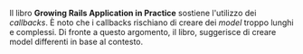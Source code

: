 Il libro __Growing Rails Application in Practice__ sostiene l'utilizzo dei _callbacks_.
È noto che i callbacks rischiano di creare dei _model_ troppo lunghi e complessi.
Di fronte a questo argomento, il libro, suggerisce di creare model differenti in base al contesto.
